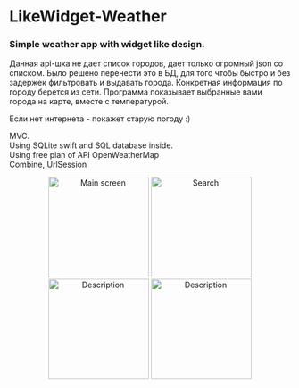 # LikeWidget-Weather
### Simple weather app with widget like design.

Данная api-шка не дает список городов, дает только огромный json со списком. Было решено перенести это в БД, для того чтобы быстро и без задержек фильтровать и выдавать города. Конкретная информация по городу берется из сети.
Программа показывает выбранные вами города на карте, вместе с температурой. 

Если нет интернета - покажет старую погоду :)

MVC.   
Using SQLite swift and SQL database inside.  
Using free plan of API OpenWeatherMap  
Combine, UrlSession  

<p align="center">
  <img src="https://i.ibb.co/pwQLC02/Simulator-Screen-Shot-i-Phone-14-Pro-2023-04-14-at-13-36-16.png" width="180" title="Main screen">
  <img src="https://i.ibb.co/wK3dypd/Simulator-Screen-Shot-i-Phone-14-Pro-2023-04-14-at-13-36-26.png" width="180" title="Search">
  <img src="https://i.ibb.co/4KNjyHh/Simulator-Screen-Shot-i-Phone-14-Pro-2023-06-20-at-18-21-17.png" width="180" alt="Description">
  <img src="https://i.ibb.co/bQft0jF/Simulator-Screen-Shot-i-Phone-14-Pro-2023-04-14-at-13-59-44.png" width="180" alt="Description">
</p>
